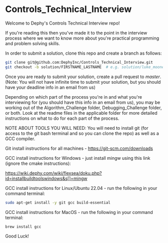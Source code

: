 # Controls_Technical_Interview

Welcome to Dephy's Controls Technical Interview repo!

If you're reading this then you've made it to the point in the interview process where we want
to know more about you're practical programming and problem solving skills.

In order to submit a solution, clone this repo and create a branch as follows:
```bash
git clone git@github.com:DephyInc/Controls_Technical_Interview.git
git checkout -b solution/FIRSTNAME_LASTNAME  # e.g. solution/luke_mooney
```
Once you are ready to submit your solution, create a pull request to _master_.
(Note: You will not have infinite time to submit your solution, but you should have your deadline
info in an email from us)

Depending on which part of the process you're in and what you're interviewing for (you should have 
this info in an email from us), you may be working out of the Algorithm_Challenge folder, 
Debugging_Challenge folder, or both. Look at the readme files in the applicable folder for more 
detailed instructions on what to do for each part of the process.

NOTE ABOUT TOOLS YOU WILL NEED:
You will need to install git (for access to the git bash terminal and so you can clone the repo) as 
well as a GCC compiler.

Git install instructions for all machines - https://git-scm.com/downloads

GCC install instructions for Windows - just install mingw using this link (ignore the cmake instructions): 

https://wiki.dephy.com/wiki/flexsea/doku.php?id=installbuildtoolswindows&s[]=mingw 

GCC install instructions for Linux/Ubuntu 22.04 - run the following in your command terminal:

```bash
sudo apt-get install -y git gcc build-essential
```
	
GCC install instructions for MacOS - run the following in your command terminal:

```
brew install gcc
```

Good Luck!
